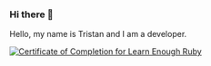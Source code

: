 ### Hi there 👋

Hello, my name is Tristan and I am a developer.

<a href="https://www.learnenough.com/certificates/tristan.meillard"><img src="https://www.learnenough.com/certificates/tristan.meillard/ruby-tutorial.svg" alt="Certificate of Completion for Learn Enough Ruby"></a>

<!--
**tristanmeillard/tristanmeillard** is a ✨ _special_ ✨ repository because its `README.md` (this file) appears on your GitHub profile.

Here are some ideas to get you started:

- 🔭 I’m currently working on ...
- 🌱 I’m currently learning ...
- 👯 I’m looking to collaborate on ...
- 🤔 I’m looking for help with ...
- 💬 Ask me about ...
- 📫 How to reach me: ...
- 😄 Pronouns: ...
- ⚡ Fun fact: ...
-->
